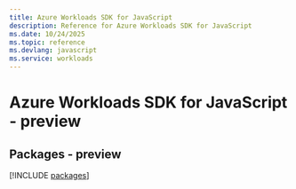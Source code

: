 ```yaml
---
title: Azure Workloads SDK for JavaScript
description: Reference for Azure Workloads SDK for JavaScript
ms.date: 10/24/2025
ms.topic: reference
ms.devlang: javascript
ms.service: workloads
---
```

# Azure Workloads SDK for JavaScript - preview
## Packages - preview
[!INCLUDE [packages](workloads-index.md)]